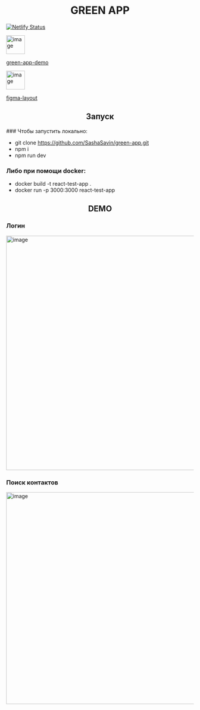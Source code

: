 <h1 style="text-align: center;" align="center">
 GREEN APP 
</h1>


[![Netlify Status](https://api.netlify.com/api/v1/badges/0492b826-f0ba-429b-b515-a69df2017096/deploy-status)](https://app.netlify.com/sites/courageous-speculoos-7a5944/deploys)


<img width="50" alt="image" src="https://github.com/SashaSavin/green-app/assets/44065485/23575380-742b-4608-931c-45e5420b7c3a">

[green-app-demo](https://green-app-test.netlify.app/)

<img width="50" alt="image" src="https://github.com/SashaSavin/green-app/assets/44065485/6dcc361e-7f05-46b6-a96e-9779640ce521">

[figma-layout](https://www.figma.com/file/q5AAbApJBt5SAEiDkMtMt1/WhatsApp--Desktop-Redesign-(Community)?type=design&node-id=129%3A2333&t=WPR578ZAeQUFgznT-1)


<h2 align='center'> Запуск </h1>
### Чтобы запустить локально:

- git clone https://github.com/SashaSavin/green-app.git
- npm i
- npm run dev

### Либо при помощи docker:

- docker build -t react-test-app .
- docker run -p 3000:3000 react-test-app

<h2 align='center'> DEMO </h1>

### Логин
<img width="628" alt="image" src="https://github.com/SashaSavin/green-app/assets/44065485/5bf03439-6769-4afd-8b4f-198729ebc044">

### Поиск контактов
<img width="568" alt="image" src="https://github.com/SashaSavin/green-app/assets/44065485/fabb4a65-70ce-4adc-aea9-6e4bf7a167a0">




